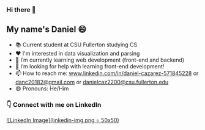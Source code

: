 ### Hi there 👋
## My name's Daniel :smile:
- :books: Current student at CSU Fullerton studying CS
- :heart: I'm interested in data visualization and parsing
- 🌱 I’m currently learning web development (front-end and backend)
- 🤔 I’m looking for help with learning front-end development!
- 📫 How to reach me: www.linkedin.com/in/daniel-cazarez-571845228 or danc20182@gmail.com or danielcaz2200@csu.fullerton.edu
- 😄 Pronouns: He/Him

### 👇 Connect with me on LinkedIn
[![LinkedIn Image](linkedin-img.png = 50x50)](https://www.linkedin.com/in/daniel-cazarez-571845228)
